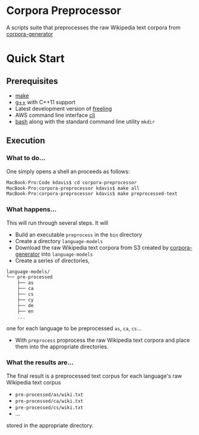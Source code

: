 # Corpora Preprocessor
A scripts suite that preprocesses the raw Wikipedia text corpora from [corpora-generator](https://github.com/kdavis-mozilla/corpora-generator)

# Quick Start

## Prerequisites

- [make](https://www.gnu.org/software/make/)
- [g++](https://gcc.gnu.org/) with C++11 support
- Latest development version of [freeling](http://nlp.lsi.upc.edu/freeling/)
- AWS command line interface [cli](https://aws.amazon.com/cli/)
- [bash](http://www.gnu.org/software/bash/) along with the standard command line utility `mkdir`

## Execution

### What to do...

One simply opens a shell an proceeds as follows:
```bash
MacBook-Pro:Code kdavis$ cd corpora-preprocessor
MacBook-Pro:corpora-preprocessor kdavis$ make all
MacBook-Pro:corpora-preprocessor kdavis$ make preprocessed-text
```

### What happens...

This will run through several steps. It will

* Build an executable `preprocess` in the `bin` directory
* Create a directory `language-models`
* Download the raw Wikipedia text corpora from S3 created by [corpora-generator](https://github.com/kdavis-mozilla/corpora-generator) into `language-models`
* Create a series of directories,
```bash
language-models/
└── pre-processed
    ├── as
    ├── ca
    ├── cs
    ├── cy
    ├── de
    ├── en
    ...
```
one for each language to be preprocessed `as`, `ca`, `cs`...
* With `preprocess` proprocess the raw Wikipedia text corpora and place them into the appropriate directories.

### What the results are...

The final result is a preprocessed text corpus for each language's raw Wikipedia text corpus 
* `pre-processed/as/wiki.txt`
* `pre-processed/ca/wiki.txt`
* `pre-processed/cs/wiki.txt`
* ...

stored in the appropriate directory.
